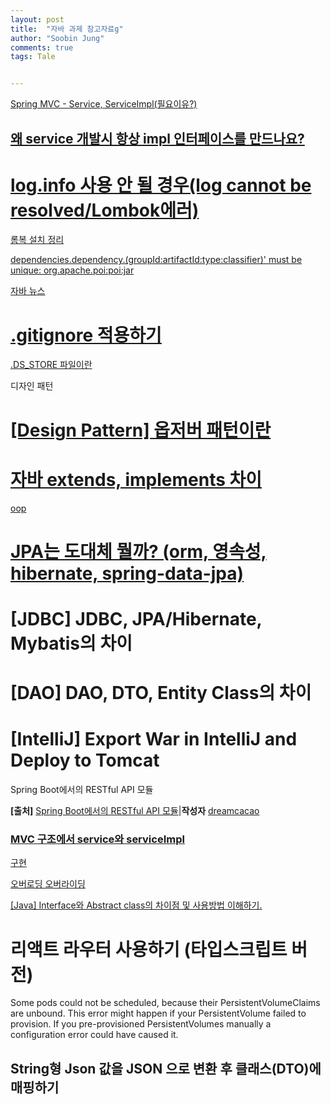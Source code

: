 ```yaml
---
layout: post
title:  "자바 과제 참고자료g"
author: "Soobin Jung"
comments: true
tags: Tale


---
```


[Spring MVC - Service, ServiceImpl(필요이유?)](https://jeonghwan-kim.github.io/dev/2019/07/08/react-router-ts.html)

## [왜 service 개발시 항상 impl 인터페이스를 만드나요?](https://okky.kr/article/259740)

# [log.info 사용 안 될 경우(log cannot be resolved/Lombok에러)](https://dreamingdreamer.tistory.com/136)

[롬복 설치 정리](https://the-dev.tistory.com/27) 

[dependencies.dependency.(groupId:artifactId:type:classifier)' must be unique: org.apache.poi:poi:jar](https://okky.kr/article/288590)

[자바 뉴스](https://www.whiteship.me/?p=13665)

# [.gitignore 적용하기](https://velog.io/@psk84/.gitignore-%EC%A0%81%EC%9A%A9%ED%95%98%EA%B8%B0)

[.DS_STORE 파일이란](https://chp747.tistory.com/54)

디자인 패턴

# [[Design Pattern] 옵저버 패턴이란](https://gmlwjd9405.github.io/2018/07/08/observer-pattern.html)

# [자바 extends, implements 차이](https://velog.io/@hkoo9329/%EC%9E%90%EB%B0%94-extends-implements-%EC%B0%A8%EC%9D%B4)



[oop](https://velog.io/@hkoo9329/OOPObject-Oriented-Programming-%EA%B0%9D%EC%B2%B4-%EC%A7%80%ED%96%A5-%ED%94%84%EB%A1%9C%EA%B7%B8%EB%9E%98%EB%B0%8D-%EC%9D%B4%EB%9E%80)

# [JPA는 도대체 뭘까? (orm, 영속성, hibernate, spring-data-jpa)](https://velog.io/@adam2/JPA%EB%8A%94-%EB%8F%84%EB%8D%B0%EC%B2%B4-%EB%AD%98%EA%B9%8C-orm-%EC%98%81%EC%86%8D%EC%84%B1-hibernate-spring-data-jpa)

# [JDBC] JDBC, JPA/Hibernate, Mybatis의 차이



# [DAO] DAO, DTO, Entity Class의 차이



# [IntelliJ] Export War in IntelliJ and Deploy to Tomcat



Spring Boot에서의 RESTful API 모듈

**[출처]** [Spring Boot에서의 RESTful API 모듈](https://blog.naver.com/sjc02183/221788777301)|**작성자** [dreamcacao](https://blog.naver.com/sjc02183)

### [MVC 구조에서 service와 serviceImpl](https://multifrontgarden.tistory.com/97)





[구현](https://ko.wikipedia.org/wiki/%EA%B5%AC%ED%98%84)



[오버로딩 오버라이딩](https://hyoje420.tistory.com/14)

[[Java] Interface와 Abstract class의 차이점 및 사용방법 이해하기.](https://postitforhooney.tistory.com/entry/Java-Interface)

# 리액트 라우터 사용하기 (타입스크립트 버전)





Some pods could not be scheduled, because their PersistentVolumeClaims are unbound. This error might happen if your PersistentVolume failed to provision. If you pre-provisioned PersistentVolumes manually a configuration error could have caused it.







## String형 Json 값을 JSON 으로 변환 후 클래스(DTO)에 매핑하기

